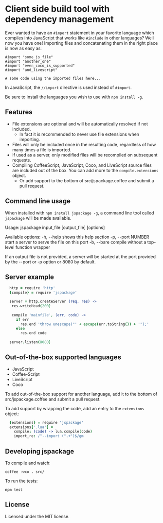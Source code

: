 Client side build tool with dependency management
=================================================

Ever wanted to have an `#import` statement in your favorite language which
compiles into JavaScript that works like `#include` in other languages?
Well now you have one! Importing files and concatenating them in the right
place is now as easy as:

    #import "some_js_file"
    #import "another_one"
    #import "even_coco_is_supported"
    #import "and_livescript"
    
    # some code using the imported files here...
    
In JavaScript, the `//import` directive is used instead of `#import`.  

Be sure to install the languages you wish to use with `npm install -g`.

## Features

* File extensions are optional and will be automatically resolved if not
  included.
  - In fact it is recommended to never use file extensions when importing.
* Files will only be included once in the resulting code, regardless of how
  many times a file is imported.
* If used as a server, only modified files will be recompiled on subsequent
  requests.
* Compiling CoffeeScript, JavaScript, Coco, and LiveScript source files are
  included out of the box.  You can add more to the `compile.extensions` object.
  - Or add support to the bottom of src/jspackage.coffee and submit a pull
    request.
  
## Command line usage

When installed with `npm install jspackage -g`, a command line tool called
`jspackage` will be made available.

Usage: jspackage input_file [output_file] [options]

Available options:
  -h, --help          shows this help section
  -p, --port NUMBER   start a server to serve the file on this port
  -b, --bare          compile without a top-level function wrapper

If an output file is not provided, a server will be started at
the port provided by the --port or -p option or 8080 by default.

## Server example

```coffee
  http = require 'http'
  {compile} = require 'jspackage'

  server = http.createServer (req, res) ->
   res.writeHead(200)
  
   compile 'mainfile', (err, code) ->
     if err
       res.end 'throw unescape("' + escape(err.toString()) + '");'
     else
       res.end code
  
  server.listen(8080)
```

## Out-of-the-box supported languages

 * JavaScript
 * Coffee-Script
 * LiveScript
 * Coco

To add out-of-the-box support for another language, add it to the bottom of
src/jspackage.coffee and submit a pull request.

To add support by wrapping the code, add an entry to the `extensions`
object:

```coffee
  {extensions} = require 'jspackage'
  extensions['.lua'] =
    compile: (code) -> lua.compile(code)
    import_re: /^--import (".+")$/gm
```

## Developing jspackage

To compile and watch:

    coffee -wco . src/

To run the tests:

    npm test
    
## License

Licensed under the MIT license.

